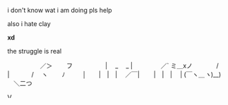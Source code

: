 i don't know wat i am doing pls help

also i hate clay

**xd**

the struggle is real 


　　　　 　／＞　 　フ
　　　　　| 　_　 _ |
　 　　　／` ミ＿xノ
　　 　 /　　　 　 |
　　　 /　 ヽ　　 ﾉ
　 　 │　　|　|　|
　／￣|　　 |　|　|
　| (￣ヽ＿_ヽ_)__)
　＼二つ

<a style="display: inline-block; border: 0; text-decoration: none;" href="http://vsco.co/cxrro"><img style="width: 10px; height: 10px; margin: 0px;" src="http://assets.vsco.co/assets/images/assets/Logo_black_32.png" alt="VSCO Logo" /></a> 
